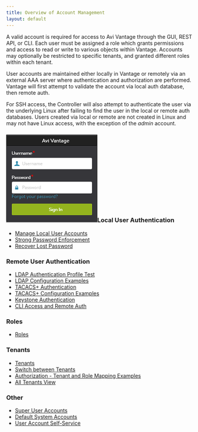 ```yaml
---
title: Overview of Account Management
layout: default
---
```

A valid account is required for access to Avi Vantage through the GUI, REST API, or CLI. Each user must be assigned a role which grants permissions and access to read or write to various objects within Vantage. Accounts may optionally be restricted to specific tenants, and granted different roles within each tenant.

User accounts are maintained either locally in Vantage or remotely via an external AAA server where authentication and authorization are performed.  Vantage will first attempt to validate the account via local auth database, then remote auth.

For SSH access, the Controller will also attempt to authenticate the user via the underlying Linux after failing to find the user in the local or remote auth databases.  Users created via local or remote are not created in Linux and may not have Linux access, with the exception of the *admin* account.

### <a href="img/Login.png"><img class="size-full wp-image-13315 alignright" src="img/Login.png" alt="Login" width="245" height="235"></a>Local User Authentication

* <a href="manage-local-user-accounts">Manage Local User Accounts</a>
* <a href="strong-password-enforcement">Strong Password Enforcement</a>
* <a href="password-recovery">Recover Lost Password</a> 

### Remote User Authentication

* <a href="ldap-auth-profile-test">LDAP Authentication Profile Test</a>
* <a href="ldap-configuration-examples">LDAP Configuration Examples</a>
* <a href="tacacs-authentication">TACACS+ Authentication</a>
* <a href="tacacs-configuration-examples">TACACS+ Configuration Examples</a>
* <a href="keystone-authentication">Keystone Authentication</a>
* <a href="cli-access">CLI Access and Remote Auth</a> 

### Roles

* <a href="user-account-roles">Roles</a> 

### Tenants

* <a href="tenants">Tenants</a>
* <a href="switch-between-tenants">Switch between Tenants</a>
* <a href="authorization-tenant-and-role-mapping-examples">Authorization - Tenant and Role Mapping Examples</a>
* <a href="all-tenants-view">All Tenants View</a> 

### Other

* <a href="super-user-accounts">Super User Accounts</a>
* <a href="default-system-accounts">Default System Accounts</a>
* <a href="user-account-self-service">User Account Self-Service</a> 

 

